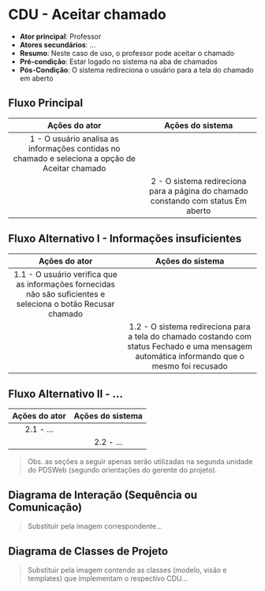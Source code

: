 # CDU - Aceitar chamado

- **Ator principal**: Professor
- **Atores secundários**: ...	 
- **Resumo**: Neste caso de uso, o professor pode aceitar o chamado
- **Pré-condição**: Estar logado no sistema na aba de chamados
- **Pós-Condição**: O sistema redireciona o usuário para a tela do chamado em aberto

## Fluxo Principal
| Ações do ator | Ações do sistema |
| :-----------------: | :-----------------: | 
| 1 - O usuário analisa as informações contidas no chamado e seleciona a opção de Aceitar chamado | |  
| | 2 - O sistema redireciona para a página do chamado constando com status Em aberto| 

## Fluxo Alternativo I - Informações insuficientes
| Ações do ator | Ações do sistema |
| :-----------------: |:-----------------: | 
| 1.1 - O usuário verifica que as informações fornecidas não são suficientes e seleciona o botão Recusar chamado| |  
| | 1.2 - O sistema redireciona para a tela do chamado costando com status Fechado e uma mensagem automática informando que o mesmo foi recusado|

## Fluxo Alternativo II - ...
| Ações do ator | Ações do sistema |
| :-----------------: | :-----------------: | 
| 2.1 - ... | |  
| | 2.2 - ... |  

> Obs. as seções a seguir apenas serão utilizadas na segunda unidade do PDSWeb (segundo orientações do gerente do projeto).

## Diagrama de Interação (Sequência ou Comunicação)

> Substituir pela imagem correspondente...

## Diagrama de Classes de Projeto

> Substituir pela imagem contendo as classes (modelo, visão e templates) que implementam o respectivo CDU...

